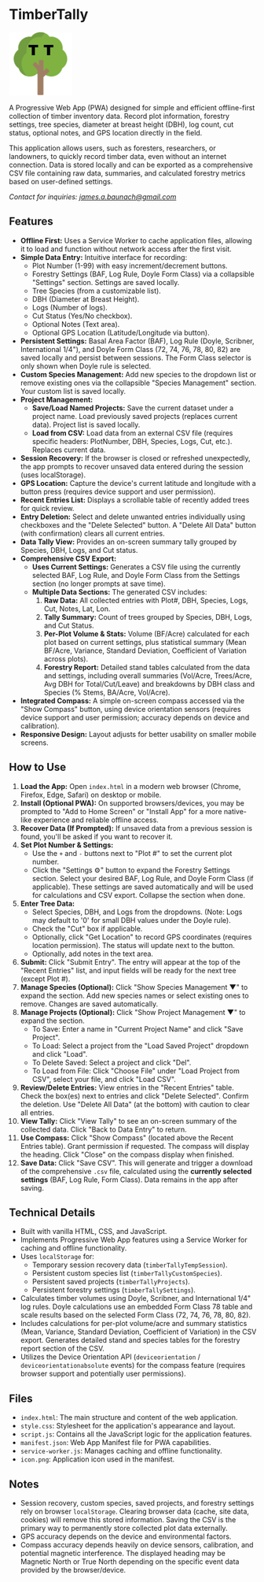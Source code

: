 # TimberTally

![TimberTally Tree Icon](icon.png)

A Progressive Web App (PWA) designed for simple and efficient offline-first collection of timber inventory data. Record plot information, forestry settings, tree species, diameter at breast height (DBH), log count, cut status, optional notes, and GPS location directly in the field.

This application allows users, such as foresters, researchers, or landowners, to quickly record timber data, even without an internet connection. Data is stored locally and can be exported as a comprehensive CSV file containing raw data, summaries, and calculated forestry metrics based on user-defined settings.

*Contact for inquiries: james.a.baunach@gmail.com*

## Features

*   **Offline First:** Uses a Service Worker to cache application files, allowing it to load and function without network access after the first visit.
*   **Simple Data Entry:** Intuitive interface for recording:
    *   Plot Number (1-99) with easy increment/decrement buttons.
    *   Forestry Settings (BAF, Log Rule, Doyle Form Class) via a collapsible "Settings" section. Settings are saved locally.
    *   Tree Species (from a customizable list).
    *   DBH (Diameter at Breast Height).
    *   Logs (Number of logs).
    *   Cut Status (Yes/No checkbox).
    *   Optional Notes (Text area).
    *   Optional GPS Location (Latitude/Longitude via button).
*   **Persistent Settings:** Basal Area Factor (BAF), Log Rule (Doyle, Scribner, International 1/4"), and Doyle Form Class (72, 74, 76, 78, 80, 82) are saved locally and persist between sessions. The Form Class selector is only shown when Doyle rule is selected.
*   **Custom Species Management:** Add new species to the dropdown list or remove existing ones via the collapsible "Species Management" section. Your custom list is saved locally.
*   **Project Management:**
    *   **Save/Load Named Projects:** Save the current dataset under a project name. Load previously saved projects (replaces current data). Project list is saved locally.
    *   **Load from CSV:** Load data from an external CSV file (requires specific headers: PlotNumber, DBH, Species, Logs, Cut, etc.). Replaces current data.
*   **Session Recovery:** If the browser is closed or refreshed unexpectedly, the app prompts to recover unsaved data entered during the session (uses localStorage).
*   **GPS Location:** Capture the device's current latitude and longitude with a button press (requires device support and user permission).
*   **Recent Entries List:** Displays a scrollable table of recently added trees for quick review.
*   **Entry Deletion:** Select and delete unwanted entries individually using checkboxes and the "Delete Selected" button. A "Delete All Data" button (with confirmation) clears all current entries.
*   **Data Tally View:** Provides an on-screen summary tally grouped by Species, DBH, Logs, and Cut status.
*   **Comprehensive CSV Export:**
    *   **Uses Current Settings:** Generates a CSV file using the currently selected BAF, Log Rule, and Doyle Form Class from the Settings section (no longer prompts at save time).
    *   **Multiple Data Sections:** The generated CSV includes:
        1.  **Raw Data:** All collected entries with Plot#, DBH, Species, Logs, Cut, Notes, Lat, Lon.
        2.  **Tally Summary:** Count of trees grouped by Species, DBH, Logs, and Cut Status.
        3.  **Per-Plot Volume & Stats:** Volume (BF/Acre) calculated for each plot based on current settings, plus statistical summary (Mean BF/Acre, Variance, Standard Deviation, Coefficient of Variation across plots).
        4.  **Forestry Report:** Detailed stand tables calculated from the data and settings, including overall summaries (Vol/Acre, Trees/Acre, Avg DBH for Total/Cut/Leave) and breakdowns by DBH class and Species (% Stems, BA/Acre, Vol/Acre).
*   **Integrated Compass:** A simple on-screen compass accessed via the "Show Compass" button, using device orientation sensors (requires device support and user permission; accuracy depends on device and calibration).
*   **Responsive Design:** Layout adjusts for better usability on smaller mobile screens.

## How to Use

1.  **Load the App:** Open `index.html` in a modern web browser (Chrome, Firefox, Edge, Safari) on desktop or mobile.
2.  **Install (Optional PWA):** On supported browsers/devices, you may be prompted to "Add to Home Screen" or "Install App" for a more native-like experience and reliable offline access.
3.  **Recover Data (If Prompted):** If unsaved data from a previous session is found, you'll be asked if you want to recover it.
4.  **Set Plot Number & Settings:**
    *   Use the `+` and `-` buttons next to "Plot #" to set the current plot number.
    *   Click the "Settings ⚙" button to expand the Forestry Settings section. Select your desired BAF, Log Rule, and Doyle Form Class (if applicable). These settings are saved automatically and will be used for calculations and CSV export. Collapse the section when done.
5.  **Enter Tree Data:**
    *   Select Species, DBH, and Logs from the dropdowns. (Note: Logs may default to '0' for small DBH values under the Doyle rule).
    *   Check the "Cut" box if applicable.
    *   Optionally, click "Get Location" to record GPS coordinates (requires location permission). The status will update next to the button.
    *   Optionally, add notes in the text area.
6.  **Submit:** Click "Submit Entry". The entry will appear at the top of the "Recent Entries" list, and input fields will be ready for the next tree (except Plot #).
7.  **Manage Species (Optional):** Click "Show Species Management ▼" to expand the section. Add new species names or select existing ones to remove. Changes are saved automatically.
8.  **Manage Projects (Optional):** Click "Show Project Management ▼" to expand the section.
    *   To Save: Enter a name in "Current Project Name" and click "Save Project".
    *   To Load: Select a project from the "Load Saved Project" dropdown and click "Load".
    *   To Delete Saved: Select a project and click "Del".
    *   To Load from File: Click "Choose File" under "Load Project from CSV", select your file, and click "Load CSV".
9.  **Review/Delete Entries:** View entries in the "Recent Entries" table. Check the box(es) next to entries and click "Delete Selected". Confirm the deletion. Use "Delete All Data" (at the bottom) with caution to clear all entries.
10. **View Tally:** Click "View Tally" to see an on-screen summary of the collected data. Click "Back to Data Entry" to return.
11. **Use Compass:** Click "Show Compass" (located above the Recent Entries table). Grant permission if requested. The compass will display the heading. Click "Close" on the compass display when finished.
12. **Save Data:** Click "Save CSV". This will generate and trigger a download of the comprehensive `.csv` file, calculated using the **currently selected settings** (BAF, Log Rule, Form Class). Data remains in the app after saving.

## Technical Details

*   Built with vanilla HTML, CSS, and JavaScript.
*   Implements Progressive Web App features using a Service Worker for caching and offline functionality.
*   Uses `localStorage` for:
    *   Temporary session recovery data (`timberTallyTempSession`).
    *   Persistent custom species list (`timberTallyCustomSpecies`).
    *   Persistent saved projects (`timberTallyProjects`).
    *   Persistent forestry settings (`timberTallySettings`).
*   Calculates timber volumes using Doyle, Scribner, and International 1/4" log rules. Doyle calculations use an embedded Form Class 78 table and scale results based on the selected Form Class (72, 74, 76, 78, 80, 82).
*   Includes calculations for per-plot volume/acre and summary statistics (Mean, Variance, Standard Deviation, Coefficient of Variation) in the CSV export. Generates detailed stand and species tables for the forestry report section of the CSV.
*   Utilizes the Device Orientation API (`deviceorientation` / `deviceorientationabsolute` events) for the compass feature (requires browser support and potentially user permissions).

## Files

*   `index.html`: The main structure and content of the web application.
*   `style.css`: Stylesheet for the application's appearance and layout.
*   `script.js`: Contains all the JavaScript logic for the application features.
*   `manifest.json`: Web App Manifest file for PWA capabilities.
*   `service-worker.js`: Manages caching and offline functionality.
*   `icon.png`: Application icon used in the manifest.

## Notes

*   Session recovery, custom species, saved projects, and forestry settings rely on browser `localStorage`. Clearing browser data (cache, site data, cookies) will remove this stored information. Saving the CSV is the primary way to permanently store collected plot data externally.
*   GPS accuracy depends on the device and environmental factors.
*   Compass accuracy depends heavily on device sensors, calibration, and potential magnetic interference. The displayed heading may be Magnetic North or True North depending on the specific event data provided by the browser/device.
